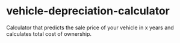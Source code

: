 # vehicle-depreciation-calculator
Calculator that predicts the sale price of your vehicle in x years and calculates total cost of ownership. 
